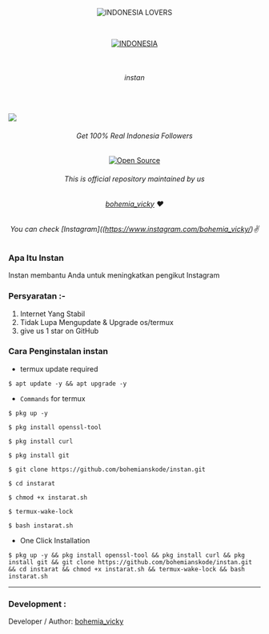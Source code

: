 <p align=center>
  <img title="INDONESIA LOVERS" src="https://forthebadge.com/images/badges/built-with-love.svg"></p>
  
  <br>

<p align=center>
  <a href="https://www.instagram.com/bohemia_vicky/"><img title="INDONESIA" src="https://img.shields.io/badge/DARI%20ASAL-INDONESIA-SCRIPT?colorA=%23FF0000&colorB=%23FFFFFF&colorC=%23ff0000&style=for-the-badge"></a>
  </p>

  <br>

###### <p align="center"> instan
<br>

<img src="https://i.imgur.com/ojEA1aj.jpg"></p>


###### <p align="center">Get 100% Real Indonesia Followers<p align="center">
<p align=center>
  <a href="(https://www.instagram.com/bohemia_vicky/"><img title="Open Source" src="https://img.shields.io/badge/Open%20Source-%E2%99%A5-red" ></a>


###### <p align="center">*This is official repository maintained by us*
###### <p align="center"> *[bohemia_vicky](https://www.instagram.com/bohemia_vicky/) ❤️*
###### <p align="center"> *You can check [Instagram]((https://www.instagram.com/bohemia_vicky/)✌*

### Apa Itu Instan
Instan membantu Anda untuk meningkatkan pengikut Instagram

### Persyaratan :-

1) Internet Yang Stabil
2) Tidak Lupa Mengupdate & Upgrade os/termux
3) give us 1 star on GitHub

### Cara Penginstalan instan

* termux update required

```
$ apt update -y && apt upgrade -y
```
* `Commands` for termux
```
$ pkg up -y

$ pkg install openssl-tool

$ pkg install curl

$ pkg install git

$ git clone https://github.com/bohemianskode/instan.git

$ cd instarat

$ chmod +x instarat.sh

$ termux-wake-lock

$ bash instarat.sh
```

* One Click Installation

```
$ pkg up -y && pkg install openssl-tool && pkg install curl && pkg install git && git clone https://github.com/bohemianskode/instan.git && cd instarat && chmod +x instarat.sh && termux-wake-lock && bash instarat.sh
```

-------------------------------------------------------------------------------------

### Development :

Developer / Author: [bohemia_vicky](https://www.instagram.com/bohemia_vicky/)

